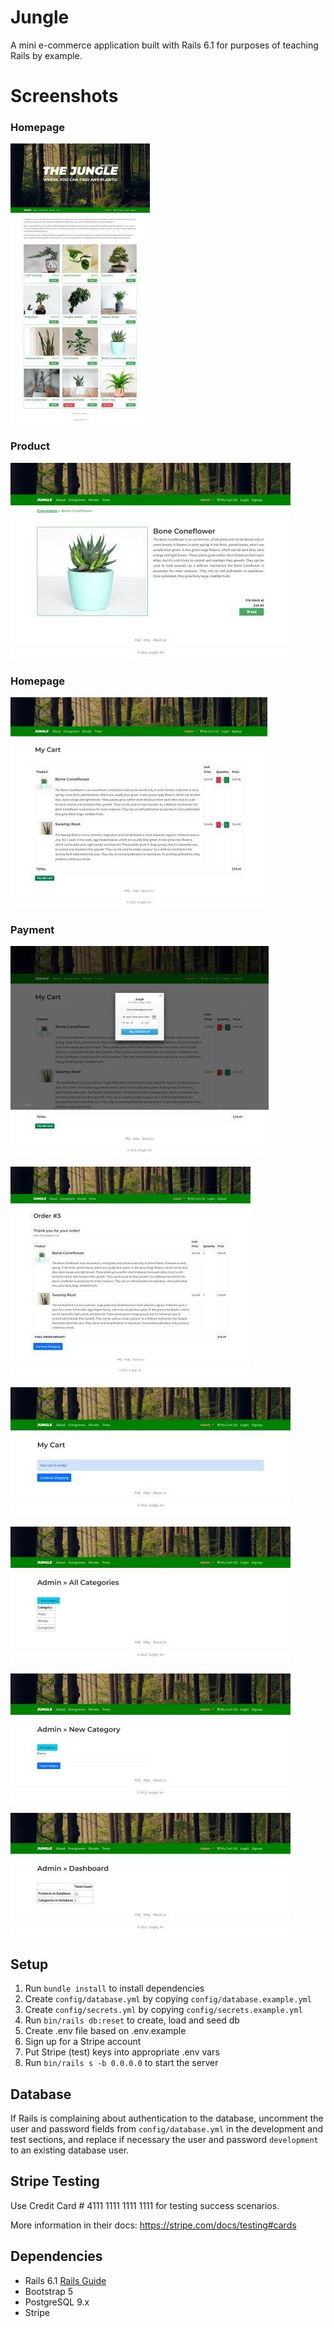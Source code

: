 # Jungle

A mini e-commerce application built with Rails 6.1 for purposes of teaching Rails by example.

# Screenshots

### Homepage

!["Homepage"](https://github.com/mcwolfe2011/jungle-rails/blob/master/docs/Homepage.jpg?raw=true)

### Product

!["Homepage"](https://github.com/mcwolfe2011/jungle-rails/blob/master/docs/product.jpg?raw=true)

### Homepage

!["Cart"](https://github.com/mcwolfe2011/jungle-rails/blob/master/docs/my_cart.jpg?raw=true)

### Payment

!["Payment"](https://github.com/mcwolfe2011/jungle-rails/blob/master/docs/stripe_payment.jpg?raw=true)

!["Ordered Products"](https://github.com/mcwolfe2011/jungle-rails/blob/master/docs/ordered_products.jpg?raw=true)

!["Empty Cart"](https://github.com/mcwolfe2011/jungle-rails/blob/master/docs/empty_cart.jpg?raw=true)

!["Admin > All Categories"](https://github.com/mcwolfe2011/jungle-rails/blob/master/docs/admin_all_categories.jpg?raw=true)

!["Admin > New Category"](https://github.com/mcwolfe2011/jungle-rails/blob/master/docs/new_category.jpg?raw=true)

!["Admin > Dashboard"](https://github.com/mcwolfe2011/jungle-rails/blob/master/docs/admin_dashboard.jpg?raw=true)

## Setup

1. Run `bundle install` to install dependencies
2. Create `config/database.yml` by copying `config/database.example.yml`
3. Create `config/secrets.yml` by copying `config/secrets.example.yml`
4. Run `bin/rails db:reset` to create, load and seed db
5. Create .env file based on .env.example
6. Sign up for a Stripe account
7. Put Stripe (test) keys into appropriate .env vars
8. Run `bin/rails s -b 0.0.0.0` to start the server

## Database

If Rails is complaining about authentication to the database, uncomment the user and password fields from `config/database.yml` in the development and test sections, and replace if necessary the user and password `development` to an existing database user.

## Stripe Testing

Use Credit Card # 4111 1111 1111 1111 for testing success scenarios.

More information in their docs: <https://stripe.com/docs/testing#cards>

## Dependencies

- Rails 6.1 [Rails Guide](http://guides.rubyonrails.org/v6.1/)
- Bootstrap 5
- PostgreSQL 9.x
- Stripe
